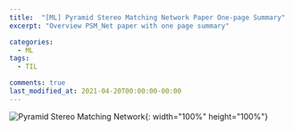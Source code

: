 ```yaml
---
title:  "[ML] Pyramid Stereo Matching Network Paper One-page Summary"
excerpt: "Overview PSM_Net paper with one page summary"

categories:
  - ML
tags:
  - TIL

comments: true
last_modified_at: 2021-04-20T00:00:00-00:00
---
```


![Pyramid Stereo Matching Network](https://user-images.githubusercontent.com/60743304/115361644-bc1fdc80-a1fb-11eb-9424-356c6e7b934a.jpeg){: width="100%" height="100%"}

